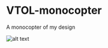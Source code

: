 # VTOL-monocopter
A monocopter of my design

![alt text][photo]

[photo]: [https://github.com/Mackowaty007/VTOL-monocopter/edit/main/RE](https://github.com/Mackowaty007/VTOL-monocopter/blob/main/photo_2025-05-17_17-53-44.jpg) "Monocopter"
